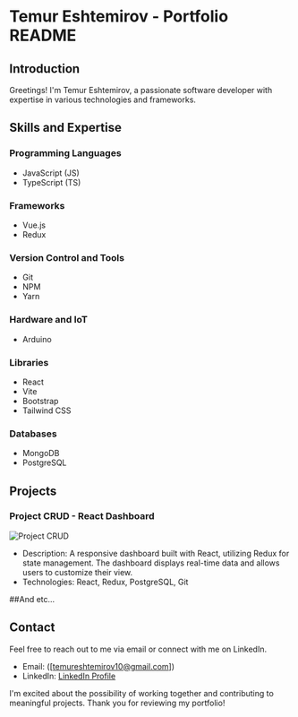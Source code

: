# Temur Eshtemirov - Portfolio README

## Introduction
Greetings! I'm Temur Eshtemirov, a passionate software developer with expertise in various technologies and frameworks.

## Skills and Expertise

### Programming Languages
- JavaScript (JS)
- TypeScript (TS)

### Frameworks
- Vue.js
- Redux

### Version Control and Tools
- Git
- NPM
- Yarn

### Hardware and IoT
- Arduino

### Libraries
- React
- Vite
- Bootstrap
- Tailwind CSS

### Databases
- MongoDB
- PostgreSQL

## Projects

### Project CRUD - React Dashboard
![Project CRUD](https://github.com/TemurEShtemirov/CRUD)
- Description: A responsive dashboard built with React, utilizing Redux for state management. The dashboard displays real-time data and allows users to customize their view.
- Technologies: React, Redux, PostgreSQL, Git

##And etc...
 
## Contact
Feel free to reach out to me via email or connect with me on LinkedIn.

- Email: ([temureshtemirov10@gmail.com])
- LinkedIn: [LinkedIn Profile]([https://www.linkedin.com/in/temur-eshtemirov](https://www.linkedin.com/in/temur-eshtemirov-40a439269/))

I'm excited about the possibility of working together and contributing to meaningful projects. Thank you for reviewing my portfolio!
